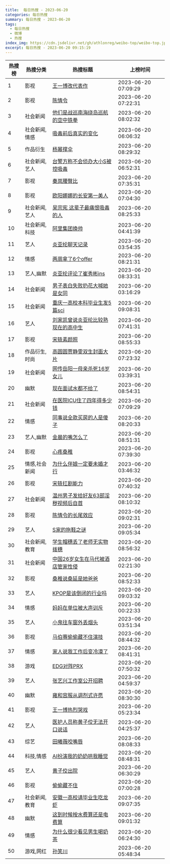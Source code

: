 ```yaml
---
title:  每日热搜 - 2023-06-20
categories: 每日热搜
summary: 每日热搜 - 2023-06-20
tags:
  - 每日热搜
  - 微博
  - 热搜
index_img: https://cdn.jsdelivr.net/gh/athlonreg/weibo-top/weibo-top.jpeg
excerpt: 每日热搜 - 2023-06-20 09:15:19
---
```


| 热搜榜 | 热搜分类 | 热搜标题 | 上榜时间 |
| --- | --- | --- | --- |
| 1 | 影视 | [王一博改代表作](https://s.weibo.com/weibo%3Fq%3D%2523%E7%8E%8B%E4%B8%80%E5%8D%9A%E6%94%B9%E4%BB%A3%E8%A1%A8%E4%BD%9C%2523) | 2023-06-20 07:09:29 | 
| 2 | 影视 | [陈情令](https://s.weibo.com/weibo%3Fq%3D%2523%E9%99%88%E6%83%85%E4%BB%A4%2523) | 2023-06-20 07:22:31 | 
| 3 | 社会新闻 | [他们是战巡南海绕岛巡航的空中铁拳](https://s.weibo.com/weibo%3Fq%3D%2523%E4%BB%96%E4%BB%AC%E6%98%AF%E6%88%98%E5%B7%A1%E5%8D%97%E6%B5%B7%E7%BB%95%E5%B2%9B%E5%B7%A1%E8%88%AA%E7%9A%84%E7%A9%BA%E4%B8%AD%E9%93%81%E6%8B%B3%2523) | 2023-06-20 08:02:32 | 
| 4 | 社会新闻,情感 | [吸毒前后真实的变化](https://s.weibo.com/weibo%3Fq%3D%2523%E5%90%B8%E6%AF%92%E5%89%8D%E5%90%8E%E7%9C%9F%E5%AE%9E%E7%9A%84%E5%8F%98%E5%8C%96%2523) | 2023-06-20 06:06:32 | 
| 5 | 作品衍生 | [杨幂撑伞](https://s.weibo.com/weibo%3Fq%3D%2523%E6%9D%A8%E5%B9%82%E6%92%91%E4%BC%9E%2523) | 2023-06-20 08:29:32 | 
| 6 | 社会新闻,艺人 | [台警方称不会侦办大小S被控吸毒](https://s.weibo.com/weibo%3Fq%3D%2523%E5%8F%B0%E8%AD%A6%E6%96%B9%E7%A7%B0%E4%B8%8D%E4%BC%9A%E4%BE%A6%E5%8A%9E%E5%A4%A7%E5%B0%8FS%E8%A2%AB%E6%8E%A7%E5%90%B8%E6%AF%92%2523) | 2023-06-20 06:52:31 | 
| 7 | 影视 | [秦岚腰臀比](https://s.weibo.com/weibo%3Fq%3D%2523%E7%A7%A6%E5%B2%9A%E8%85%B0%E8%87%80%E6%AF%94%2523) | 2023-06-20 07:35:31 | 
| 8 | 影视 | [欧阳娜娜的长安第一美人](https://s.weibo.com/weibo%3Fq%3D%2523%E6%AC%A7%E9%98%B3%E5%A8%9C%E5%A8%9C%E7%9A%84%E9%95%BF%E5%AE%89%E7%AC%AC%E4%B8%80%E7%BE%8E%E4%BA%BA%2523) | 2023-06-20 07:04:30 | 
| 9 | 社会新闻,艺人 | [吴宗宪 这辈子最痛恨吸毒的人](https://s.weibo.com/weibo%3Fq%3D%2523%E5%90%B4%E5%AE%97%E5%AE%AA%20%E8%BF%99%E8%BE%88%E5%AD%90%E6%9C%80%E7%97%9B%E6%81%A8%E5%90%B8%E6%AF%92%E7%9A%84%E4%BA%BA%2523) | 2023-06-20 08:25:33 | 
| 10 | 社会新闻,科技 | [阿里集团换帅](https://s.weibo.com/weibo%3Fq%3D%2523%E9%98%BF%E9%87%8C%E9%9B%86%E5%9B%A2%E6%8D%A2%E5%B8%85%2523) | 2023-06-20 04:41:39 | 
| 11 | 艺人 | [炎亚纶聊天记录](https://s.weibo.com/weibo%3Fq%3D%2523%E7%82%8E%E4%BA%9A%E7%BA%B6%E8%81%8A%E5%A4%A9%E8%AE%B0%E5%BD%95%2523) | 2023-06-20 03:54:35 | 
| 12 | 情感 | [两周拿了6个offer](https://s.weibo.com/weibo%3Fq%3D%2523%E4%B8%A4%E5%91%A8%E6%8B%BF%E4%BA%866%E4%B8%AAoffer%2523) | 2023-06-20 08:21:31 | 
| 13 | 艺人,幽默 | [炎亚纶评论了崔秀彬ins](https://s.weibo.com/weibo%3Fq%3D%2523%E7%82%8E%E4%BA%9A%E7%BA%B6%E8%AF%84%E8%AE%BA%E4%BA%86%E5%B4%94%E7%A7%80%E5%BD%ACins%2523) | 2023-06-20 08:33:31 | 
| 14 | 社会新闻 | [男子表白失败扔花大喊她是女同](https://s.weibo.com/weibo%3Fq%3D%2523%E7%94%B7%E5%AD%90%E8%A1%A8%E7%99%BD%E5%A4%B1%E8%B4%A5%E6%89%94%E8%8A%B1%E5%A4%A7%E5%96%8A%E5%A5%B9%E6%98%AF%E5%A5%B3%E5%90%8C%2523) | 2023-06-20 03:16:29 | 
| 15 | 社会新闻 | [重庆一高校本科毕业生发5篇sci](https://s.weibo.com/weibo%3Fq%3D%2523%E9%87%8D%E5%BA%86%E4%B8%80%E9%AB%98%E6%A0%A1%E6%9C%AC%E7%A7%91%E6%AF%95%E4%B8%9A%E7%94%9F%E5%8F%915%E7%AF%87sci%2523) | 2023-06-20 09:08:31 | 
| 16 | 艺人 | [刘家凯曾说炎亚纶比较熟现在的高中生](https://s.weibo.com/weibo%3Fq%3D%2523%E5%88%98%E5%AE%B6%E5%87%AF%E6%9B%BE%E8%AF%B4%E7%82%8E%E4%BA%9A%E7%BA%B6%E6%AF%94%E8%BE%83%E7%86%9F%E7%8E%B0%E5%9C%A8%E7%9A%84%E9%AB%98%E4%B8%AD%E7%94%9F%2523) | 2023-06-20 07:41:31 | 
| 17 | 影视 | [宋轶素颜照](https://s.weibo.com/weibo%3Fq%3D%2523%E5%AE%8B%E8%BD%B6%E7%B4%A0%E9%A2%9C%E7%85%A7%2523) | 2023-06-20 08:55:33 | 
| 18 | 作品衍生,时尚 | [高圆圆贾静雯双生封面大片](https://s.weibo.com/weibo%3Fq%3D%2523%E9%AB%98%E5%9C%86%E5%9C%86%E8%B4%BE%E9%9D%99%E9%9B%AF%E5%8F%8C%E7%94%9F%E5%B0%81%E9%9D%A2%E5%A4%A7%E7%89%87%2523) | 2023-06-20 07:23:32 | 
| 19 | 社会新闻 | [网传岳阳一母亲杀死16岁女儿](https://s.weibo.com/weibo%3Fq%3D%2523%E7%BD%91%E4%BC%A0%E5%B2%B3%E9%98%B3%E4%B8%80%E6%AF%8D%E4%BA%B2%E6%9D%80%E6%AD%BB16%E5%B2%81%E5%A5%B3%E5%84%BF%2523) | 2023-06-20 03:39:31 | 
| 20 | 幽默 | [现在面试水都不给了](https://s.weibo.com/weibo%3Fq%3D%2523%E7%8E%B0%E5%9C%A8%E9%9D%A2%E8%AF%95%E6%B0%B4%E9%83%BD%E4%B8%8D%E7%BB%99%E4%BA%86%2523) | 2023-06-20 08:54:31 | 
| 21 | 社会新闻 | [在医院ICU住了四年得多少钱](https://s.weibo.com/weibo%3Fq%3D%2523%E5%9C%A8%E5%8C%BB%E9%99%A2ICU%E4%BD%8F%E4%BA%86%E5%9B%9B%E5%B9%B4%E5%BE%97%E5%A4%9A%E5%B0%91%E9%92%B1%2523) | 2023-06-20 07:09:29 | 
| 22 | 情感 | [同事说全款买房的人是傻子](https://s.weibo.com/weibo%3Fq%3D%2523%E5%90%8C%E4%BA%8B%E8%AF%B4%E5%85%A8%E6%AC%BE%E4%B9%B0%E6%88%BF%E7%9A%84%E4%BA%BA%E6%98%AF%E5%82%BB%E5%AD%90%2523) | 2023-06-20 08:20:33 | 
| 23 | 艺人,幽默 | [金晨的嘴怎么了](https://s.weibo.com/weibo%3Fq%3D%2523%E9%87%91%E6%99%A8%E7%9A%84%E5%98%B4%E6%80%8E%E4%B9%88%E4%BA%86%2523) | 2023-06-20 08:51:31 | 
| 24 | 影视 | [心疼桑稚](https://s.weibo.com/weibo%3Fq%3D%2523%E5%BF%83%E7%96%BC%E6%A1%91%E7%A8%9A%2523) | 2023-06-20 07:39:30 | 
| 25 | 情感,社会新闻 | [为什么伴娘一定要未婚才行](https://s.weibo.com/weibo%3Fq%3D%2523%E4%B8%BA%E4%BB%80%E4%B9%88%E4%BC%B4%E5%A8%98%E4%B8%80%E5%AE%9A%E8%A6%81%E6%9C%AA%E5%A9%9A%E6%89%8D%E8%A1%8C%2523) | 2023-06-20 03:46:32 | 
| 26 | 影视 | [宋轶扛剧能力](https://s.weibo.com/weibo%3Fq%3D%2523%E5%AE%8B%E8%BD%B6%E6%89%9B%E5%89%A7%E8%83%BD%E5%8A%9B%2523) | 2023-06-20 07:40:32 | 
| 27 | 社会新闻 | [温州男子发给好友63部淫秽视频后自首](https://s.weibo.com/weibo%3Fq%3D%2523%E6%B8%A9%E5%B7%9E%E7%94%B7%E5%AD%90%E5%8F%91%E7%BB%99%E5%A5%BD%E5%8F%8B63%E9%83%A8%E6%B7%AB%E7%A7%BD%E8%A7%86%E9%A2%91%E5%90%8E%E8%87%AA%E9%A6%96%2523) | 2023-06-20 08:10:32 | 
| 28 | 影视 | [陈情令的长尾效应](https://s.weibo.com/weibo%3Fq%3D%2523%E9%99%88%E6%83%85%E4%BB%A4%E7%9A%84%E9%95%BF%E5%B0%BE%E6%95%88%E5%BA%94%2523) | 2023-06-20 09:02:31 | 
| 29 | 艺人 | [S家的拖鞋之谜](https://s.weibo.com/weibo%3Fq%3D%2523S%E5%AE%B6%E7%9A%84%E6%8B%96%E9%9E%8B%E4%B9%8B%E8%B0%9C%2523) | 2023-06-20 09:05:34 | 
| 30 | 社会新闻,教育 | [学生帽穗丢了老师无实物拨穗](https://s.weibo.com/weibo%3Fq%3D%2523%E5%AD%A6%E7%94%9F%E5%B8%BD%E7%A9%97%E4%B8%A2%E4%BA%86%E8%80%81%E5%B8%88%E6%97%A0%E5%AE%9E%E7%89%A9%E6%8B%A8%E7%A9%97%2523) | 2023-06-20 08:56:32 | 
| 31 | 社会新闻 | [中国26岁女生在马代被酒店管家性侵](https://s.weibo.com/weibo%3Fq%3D%2523%E4%B8%AD%E5%9B%BD26%E5%B2%81%E5%A5%B3%E7%94%9F%E5%9C%A8%E9%A9%AC%E4%BB%A3%E8%A2%AB%E9%85%92%E5%BA%97%E7%AE%A1%E5%AE%B6%E6%80%A7%E4%BE%B5%2523) | 2023-06-20 02:21:30 | 
| 32 | 影视 | [桑稚说桑延是她爸爸](https://s.weibo.com/weibo%3Fq%3D%2523%E6%A1%91%E7%A8%9A%E8%AF%B4%E6%A1%91%E5%BB%B6%E6%98%AF%E5%A5%B9%E7%88%B8%E7%88%B8%2523) | 2023-06-20 08:52:33 | 
| 33 | 艺人 | [KPOP是该倒闭的行业吗](https://s.weibo.com/weibo%3Fq%3D%2523KPOP%E6%98%AF%E8%AF%A5%E5%80%92%E9%97%AD%E7%9A%84%E8%A1%8C%E4%B8%9A%E5%90%97%2523) | 2023-06-20 09:03:32 | 
| 34 | 情感 | [妈妈在单位被大声训斥](https://s.weibo.com/weibo%3Fq%3D%2523%E5%A6%88%E5%A6%88%E5%9C%A8%E5%8D%95%E4%BD%8D%E8%A2%AB%E5%A4%A7%E5%A3%B0%E8%AE%AD%E6%96%A5%2523) | 2023-06-20 00:22:33 | 
| 35 | 艺人 | [小鬼往车窗外丢烟头](https://s.weibo.com/weibo%3Fq%3D%2523%E5%B0%8F%E9%AC%BC%E5%BE%80%E8%BD%A6%E7%AA%97%E5%A4%96%E4%B8%A2%E7%83%9F%E5%A4%B4%2523) | 2023-06-20 03:51:34 | 
| 36 | 影视 | [马伯骞偷偷藏不住演技](https://s.weibo.com/weibo%3Fq%3D%2523%E9%A9%AC%E4%BC%AF%E9%AA%9E%E5%81%B7%E5%81%B7%E8%97%8F%E4%B8%8D%E4%BD%8F%E6%BC%94%E6%8A%80%2523) | 2023-06-20 08:44:32 | 
| 37 | 情感 | [家人说我工作后变冷漠了](https://s.weibo.com/weibo%3Fq%3D%2523%E5%AE%B6%E4%BA%BA%E8%AF%B4%E6%88%91%E5%B7%A5%E4%BD%9C%E5%90%8E%E5%8F%98%E5%86%B7%E6%BC%A0%E4%BA%86%2523) | 2023-06-20 08:41:31 | 
| 38 | 游戏 | [EDG对阵PRX](https://s.weibo.com/weibo%3Fq%3D%2523EDG%E5%AF%B9%E9%98%B5PRX%2523) | 2023-06-20 07:50:32 | 
| 39 | 艺人 | [张艺兴工作室公开招聘](https://s.weibo.com/weibo%3Fq%3D%2523%E5%BC%A0%E8%89%BA%E5%85%B4%E5%B7%A5%E4%BD%9C%E5%AE%A4%E5%85%AC%E5%BC%80%E6%8B%9B%E8%81%98%2523) | 2023-06-20 04:59:37 | 
| 40 | 幽默 | [雍和宫服从调剂式许愿](https://s.weibo.com/weibo%3Fq%3D%2523%E9%9B%8D%E5%92%8C%E5%AE%AB%E6%9C%8D%E4%BB%8E%E8%B0%83%E5%89%82%E5%BC%8F%E8%AE%B8%E6%84%BF%2523) | 2023-06-20 08:30:30 | 
| 41 | 影视 | [王一博热烈哭戏](https://s.weibo.com/weibo%3Fq%3D%2523%E7%8E%8B%E4%B8%80%E5%8D%9A%E7%83%AD%E7%83%88%E5%93%AD%E6%88%8F%2523) | 2023-06-20 05:23:34 | 
| 42 | 艺人 | [医护人员称黄子佼无法开口说话](https://s.weibo.com/weibo%3Fq%3D%2523%E5%8C%BB%E6%8A%A4%E4%BA%BA%E5%91%98%E7%A7%B0%E9%BB%84%E5%AD%90%E4%BD%BC%E6%97%A0%E6%B3%95%E5%BC%80%E5%8F%A3%E8%AF%B4%E8%AF%9D%2523) | 2023-06-20 04:25:37 | 
| 43 | 综艺 | [田曦薇咬嘴唇](https://s.weibo.com/weibo%3Fq%3D%2523%E7%94%B0%E6%9B%A6%E8%96%87%E5%92%AC%E5%98%B4%E5%94%87%2523) | 2023-06-20 08:08:33 | 
| 44 | 科技,情感 | [AI扮演我的奶奶哄我睡觉](https://s.weibo.com/weibo%3Fq%3D%2523AI%E6%89%AE%E6%BC%94%E6%88%91%E7%9A%84%E5%A5%B6%E5%A5%B6%E5%93%84%E6%88%91%E7%9D%A1%E8%A7%89%2523) | 2023-06-20 08:48:31 | 
| 45 | 艺人 | [黄子佼出院](https://s.weibo.com/weibo%3Fq%3D%2523%E9%BB%84%E5%AD%90%E4%BD%BC%E5%87%BA%E9%99%A2%2523) | 2023-06-20 06:30:29 | 
| 46 | 影视 | [偷偷藏不住](https://s.weibo.com/weibo%3Fq%3D%2523%E5%81%B7%E5%81%B7%E8%97%8F%E4%B8%8D%E4%BD%8F%2523) | 2023-06-20 07:00:28 | 
| 47 | 社会新闻,教育 | [安徽一高校请毕业生吃龙虾](https://s.weibo.com/weibo%3Fq%3D%2523%E5%AE%89%E5%BE%BD%E4%B8%80%E9%AB%98%E6%A0%A1%E8%AF%B7%E6%AF%95%E4%B8%9A%E7%94%9F%E5%90%83%E9%BE%99%E8%99%BE%2523) | 2023-06-20 09:07:35 | 
| 48 | 幽默 | [这到时候按水费算还是电费算](https://s.weibo.com/weibo%3Fq%3D%2523%E8%BF%99%E5%88%B0%E6%97%B6%E5%80%99%E6%8C%89%E6%B0%B4%E8%B4%B9%E7%AE%97%E8%BF%98%E6%98%AF%E7%94%B5%E8%B4%B9%E7%AE%97%2523) | 2023-06-20 09:01:32 | 
| 49 | 情感 | [为什么很少看见男生喝奶茶](https://s.weibo.com/weibo%3Fq%3D%2523%E4%B8%BA%E4%BB%80%E4%B9%88%E5%BE%88%E5%B0%91%E7%9C%8B%E8%A7%81%E7%94%B7%E7%94%9F%E5%96%9D%E5%A5%B6%E8%8C%B6%2523) | 2023-06-20 06:24:30 | 
| 50 | 游戏,网红 | [孙笑川](https://s.weibo.com/weibo%3Fq%3D%2523%E5%AD%99%E7%AC%91%E5%B7%9D%2523) | 2023-06-20 05:48:34 | 
